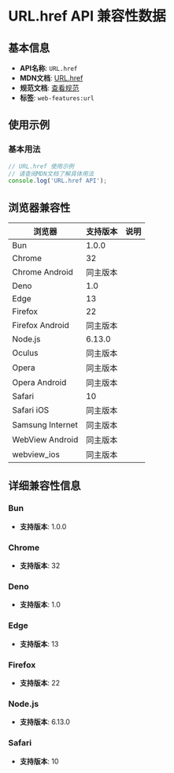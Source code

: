 # URL.href API 兼容性数据

## 基本信息

- **API名称**: `URL.href`
- **MDN文档**: [URL.href](https://developer.mozilla.org/docs/Web/API/URL/href)
- **规范文档**: [查看规范](https://url.spec.whatwg.org/#dom-url-href)
- **标签**: `web-features:url`

## 使用示例

### 基本用法

```javascript
// URL.href 使用示例
// 请查阅MDN文档了解具体用法
console.log('URL.href API');
```

## 浏览器兼容性

| 浏览器 | 支持版本 | 说明 |
|--------|----------|------|
| Bun | 1.0.0 |  |
| Chrome | 32 |  |
| Chrome Android | 同主版本 |  |
| Deno | 1.0 |  |
| Edge | 13 |  |
| Firefox | 22 |  |
| Firefox Android | 同主版本 |  |
| Node.js | 6.13.0 |  |
| Oculus | 同主版本 |  |
| Opera | 同主版本 |  |
| Opera Android | 同主版本 |  |
| Safari | 10 |  |
| Safari iOS | 同主版本 |  |
| Samsung Internet | 同主版本 |  |
| WebView Android | 同主版本 |  |
| webview_ios | 同主版本 |  |

## 详细兼容性信息

### Bun

- **支持版本**: 1.0.0

### Chrome

- **支持版本**: 32

### Deno

- **支持版本**: 1.0

### Edge

- **支持版本**: 13

### Firefox

- **支持版本**: 22

### Node.js

- **支持版本**: 6.13.0

### Safari

- **支持版本**: 10

